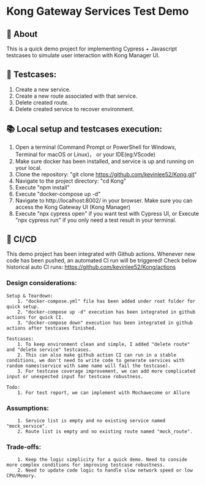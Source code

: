 # Kong Gateway Services Test Demo

## 🚀 About

This is a quick demo project for implementing Cypress + Javascript testcases to simulate user interaction with Kong Manager UI.

## 📝 Testcases:

1. Create a new service.
2. Create a new route associated with that service.
3. Delete created route.
4. Delete created service to recover environment.

## 📚 Local setup and testcases execution:

1. Open a terminal (Command Prompt or PowerShell for Windows, Terminal for macOS or Linux)， or your IDE(eg:VScode)
2. Make sure docker has been installed, and service is up and running on your local.
3. Clone the repository: "git clone https://github.com/kevinlee52/Kong.git"
4. Navigate to the project directory: "cd Kong"
5. Execute "npm install"
6. Execute "docker-compose up -d"
7. Navigate to http://localhost:8002/ in your browser. Make sure you can access the Kong Gateway UI (Kong Manager)
8. Execute "npx cypress open" if you want test with Cypress UI, or Execute "npx cypress run" if you only need a test result in your terminal.

## 🤝 CI/CD

This demo project has been integrated with Github actions.
Whenever new code has been pushed, an automated CI run will be triggered! Check below historical auto CI runs:
https://github.com/kevinlee52/Kong/actions

### Design considerations:

    Setup & Teardown:
        1. "docker-compose.yml" file has been added under root folder for quick setup.
        2. "docker-compose up -d" execution has been integrated in github actions for quick CI.
        3. "docker-compose down" execution has been integrated in github actions after testcases finished.

    Testcases:
        1. To keep environment clean and simple, I added "delete route" and "delete service" testcases.
        2. This can also make github action CI can run in a stable conditions, we don't need to write code to generate services with random names(service with same name will fail the testcase).
        3. For testcase coverage improvement, we can add more complicated input or unexpected input for testcase robustness.

    Todo:
        1. For test report, we can implement with Mochawecome or Allure

### Assumptions:

        1. Service list is empty and no existing service named "mock_service".
        2. Route list is empty and no existing route named "mock_route".

### Trade-offs:

        1. Keep the logic simplicity for a quick demo. Need to conside more complex conditions for improving testcase robustness.
        2. Need to update code logic to handle slow network speed or low CPU/Memory.
